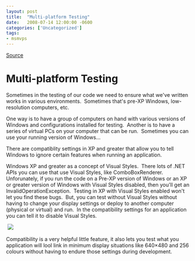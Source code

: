 ```yaml
---
layout: post
title:  "Multi-platform Testing"
date:   2008-07-14 12:00:00 -0600
categories: ['Uncategorized']
tags:
- msmvps
---
```

[Source](http://blogs.msmvps.com/peterritchie/2008/07/15/multi-platform-testing/ "Permalink to Multi-platform Testing")

# Multi-platform Testing

Sometimes in the testing of our code we need to ensure what we've written works in various environments.  Sometimes that's pre-XP Windows, low-resolution computers, etc.

One way is to have a group of computers on hand with various versions of Windows and configurations installed for testing.  Another is to have a series of virtual PCs on your computer that can be run.  Sometimes you can use your running version of Windows…

There are compatiblity settings in XP and greater that allow you to tell Windows to ignore certain features when running an application.

Windows XP and greater as a concept of Visual Styles.  There lots of .NET APIs you can use that use Visual Styles, like ComboBoxRenderer.  Unforunately, if you run the code on a Pre-XP version of Windows or an XP or greater version of Windows with Visual Styles disabled, then you'll get an InvalidOperationException.  Testing in XP with Visual Styles enabled won't let you find these bugs.  But, you can test without Visual Styles without having to change your display settings or deploy to another computer (physical or virtual) and run.  In the compatibility settings for an application you can tell it to disable Visual Styles.

 ![][1]

Compatibility is a very helpful little feature, it also lets you test what you application will lool link in minimum display situations like 640×480 and 256 colours without having to endure those settings during development.

[1]: http://blogs.msmvps.com/cfs-filesystemfile.ashx/__key/CommunityServer.Blogs.Components.WeblogFiles/peterritchie/Compatibility-_2800_visual-themes_2900_.JPG

